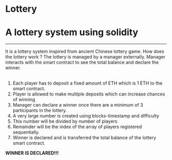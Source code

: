 # Lottery
<h1>A lottery system using solidity</h1>
<hr>
It is a lottery system inspired from ancient Chinese lottery game.
How does the lottery work ? The lottery is managed by a manager externally. Manager interacts with the smart contract to see the total balance and declare the winner.
<br><br>
<ol>
<li>Each player has to deposit a fixed amount of ETH which is 1 ETH to the smart contract.</li>
<li>Player is allowed to make multiple deposits which can increase chances of winning</li>
<li>Manager can declare a winner once there are a minimum of 3 participants in the lottery.</li>
<li>A very large number is created using blocks-timestamp and difficulty</li>
<li>This number will be divided by number of players</li>
<li>Remainder will be the index of the array of players registered sequentially.</li>
<li>Winner is declared and is transferred the total balance of the lottery smart contract.</li>

</ol>
<b>WINNER IS DECLARED!!!</b>
